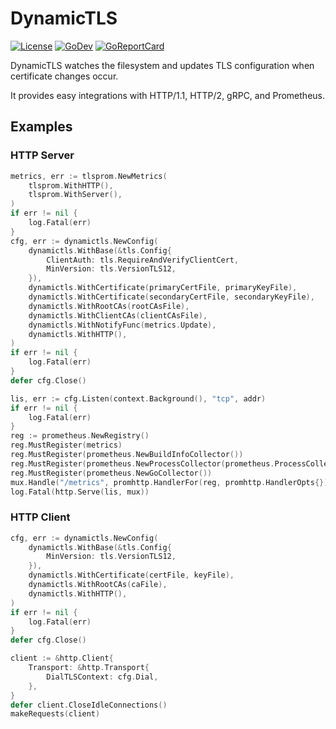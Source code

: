 # DynamicTLS
[![License](https://img.shields.io/badge/license-mit-blue.svg?style=flat-square)](https://raw.githubusercontent.com/abursavich/dynamictls/master/LICENSE)
[![GoDev](https://img.shields.io/badge/go.dev-reference-007d9c?logo=go&logoColor=white&style=flat-square)](https://pkg.go.dev/github.com/abursavich/dynamictls)
[![GoReportCard](https://goreportcard.com/badge/github.com/abursavich/dynamictls)](https://goreportcard.com/report/github.com/abursavich/dynamictls)

DynamicTLS watches the filesystem and updates TLS configuration when certificate changes occur.

It provides easy integrations with HTTP/1.1, HTTP/2, gRPC, and Prometheus.

## Examples

### HTTP Server

```go
metrics, err := tlsprom.NewMetrics(
    tlsprom.WithHTTP(),
    tlsprom.WithServer(),
)
if err != nil {
    log.Fatal(err)
}
cfg, err := dynamictls.NewConfig(
    dynamictls.WithBase(&tls.Config{
        ClientAuth: tls.RequireAndVerifyClientCert,
        MinVersion: tls.VersionTLS12,
    }),
    dynamictls.WithCertificate(primaryCertFile, primaryKeyFile),
    dynamictls.WithCertificate(secondaryCertFile, secondaryKeyFile),
    dynamictls.WithRootCAs(rootCAsFile),
    dynamictls.WithClientCAs(clientCAsFile),
    dynamictls.WithNotifyFunc(metrics.Update),
    dynamictls.WithHTTP(),
)
if err != nil {
    log.Fatal(err)
}
defer cfg.Close()

lis, err := cfg.Listen(context.Background(), "tcp", addr)
if err != nil {
    log.Fatal(err)
}
reg := prometheus.NewRegistry()
reg.MustRegister(metrics)
reg.MustRegister(prometheus.NewBuildInfoCollector())
reg.MustRegister(prometheus.NewProcessCollector(prometheus.ProcessCollectorOpts{}))
reg.MustRegister(prometheus.NewGoCollector())
mux.Handle("/metrics", promhttp.HandlerFor(reg, promhttp.HandlerOpts{}))
log.Fatal(http.Serve(lis, mux))
```

### HTTP Client

```go
cfg, err := dynamictls.NewConfig(
    dynamictls.WithBase(&tls.Config{
        MinVersion: tls.VersionTLS12,
    }),
    dynamictls.WithCertificate(certFile, keyFile),
    dynamictls.WithRootCAs(caFile),
    dynamictls.WithHTTP(),
)
if err != nil {
    log.Fatal(err)
}
defer cfg.Close()

client := &http.Client{
    Transport: &http.Transport{
        DialTLSContext: cfg.Dial,
    },
}
defer client.CloseIdleConnections()
makeRequests(client)
```